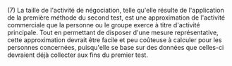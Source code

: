(7) La taille de l'activité de négociation, telle qu'elle résulte de l'application de la première méthode du second test, est une approximation de l'activité commerciale que la personne ou le groupe exerce à titre d'activité principale. Tout en permettant de disposer d'une mesure représentative, cette approximation devrait être facile et peu coûteuse à calculer pour les personnes concernées, puisqu'elle se base sur des données que celles-ci devraient déjà collecter aux fins du premier test.